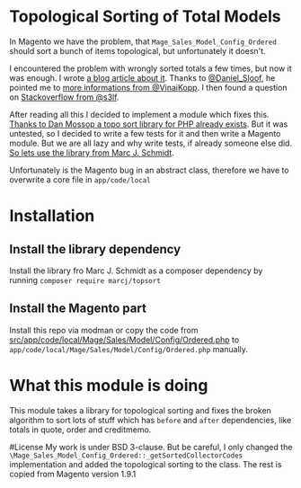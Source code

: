 # Topological Sorting of Total Models
In Magento we have the problem, that `Mage_Sales_Model_Config_Ordered` should sort a bunch of items topological, but unfortunately it doesn't.

I encountered the problem with wrongly sorted totals a few times, but now it was enough. I wrote [a blog article about it](http://blog.fabian-blechschmidt.de/mage_weee-and-why-it-is-important-for-tax-calculation/). Thanks to [@Daniel_Sloof](https://twitter.com/daniel_sloof/status/610208889448058880), he pointed me to [more informations from @VinaiKopp](http://stackoverflow.com/a/9258826/1480397). I then found a question on [Stackoverflow from @s3lf](http://stackoverflow.com/questions/11953021/topological-sorting-in-php).

After reading all this I decided to implement a module which fixes this. [Thanks to Dan Mossop a topo sort library for PHP already exists](http://blog.calcatraz.com/php-topological-sort-function-384). But it was untested, so I decided to write a few tests for it and then write a Magento module. But we are all lazy and why write tests, if already someone else did. [So lets use the library from Marc J. Schmidt](https://packagist.org/packages/marcj/topsort). 

Unfortunately is the Magento bug in an abstract class, therefore we have to overwrite a core file in `app/code/local`


# Installation
## Install the library dependency
Install the library fro Marc J. Schmidt as a composer dependency by running `composer require marcj/topsort`

## Install the Magento part
Install this repo via modman or copy the code from [src/app/code/local/Mage/Sales/Model/Config/Ordered.php](https://github.com/ikonoshirt/TopologicalSearch/blob/master/src/app/code/local/Mage/Sales/Model/Config/Ordered.php) to `app/code/local/Mage/Sales/Model/Config/Ordered.php` manually.
    
    
# What this module is doing
This module takes a library for topological sorting and fixes the broken algorithm to sort lots of stuff which has `before` and `after` dependencies, like totals in quote, order and creditmemo.


#License
My work is under BSD 3-clause. But be careful, I only changed the `\Mage_Sales_Model_Config_Ordered::_getSortedCollectorCodes` implementation and added the topological sorting to the class. The rest is copied from Magento version 1.9.1
